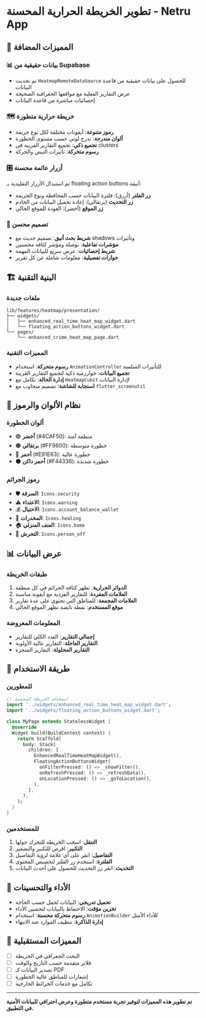 # تطوير الخريطة الحرارية المحسنة - Netru App

## 🎯 المميزات المضافة

### 📊 بيانات حقيقية من Supabase
- تم تحديث `HeatmapRemoteDataSource` للحصول على بيانات حقيقية من قاعدة البيانات
- عرض التقارير الفعلية مع مواقعها الجغرافية الصحيحة
- إحصائيات مباشرة من قاعدة البيانات

### 🗺️ خريطة حرارية متطورة
- **رموز متنوعة**: أيقونات مختلفة لكل نوع جريمة
- **ألوان متدرجة**: تدرج لوني حسب مستوى الخطورة
- **تجميع ذكي**: تجميع التقارير القريبة في clusters
- **رسوم متحركة**: تأثيرات النبض والحركة

### 🎛️ أزرار عائمة محسنة
تم استبدال الأزرار التقليدية بـ floating action buttons أنيقة:
- **زر الفلتر** (أزرق): فلترة البيانات حسب المحافظة ونوع الجريمة
- **زر التحديث** (برتقالي): إعادة تحميل البيانات من الخادم
- **زر الموقع** (أخضر): العودة للموقع الحالي

### 🎨 تصميم محسن
- **شريط بحث أنيق**: تصميم حديث مع shadows وتأثيرات
- **مؤشرات تفاعلية**: بوصلة ومؤشر كثافة محسنين
- **شريط إحصائيات**: عرض سريع للبيانات المهمة
- **حوارات تفصيلية**: معلومات شاملة عن كل تقرير

## 🏗️ البنية التقنية

### ملفات جديدة
```
lib/features/heatmap/presentation/
├── widgets/
│   ├── enhanced_real_time_heat_map_widget.dart
│   └── floating_action_buttons_widget.dart
└── pages/
    └── enhanced_crime_heat_map_page.dart
```

### المميزات التقنية
- **رسوم متحركة**: استخدام `AnimationController` للتأثيرات السلسة
- **تجميع البيانات**: خوارزمية ذكية لتجميع التقارير القريبة
- **إدارة الحالة**: تكامل مع `HeatmapCubit` لإدارة البيانات
- **استجابة للشاشة**: تصميم متجاوب مع `flutter_screenutil`

## 🎨 نظام الألوان والرموز

### ألوان الخطورة
- 🟢 **أخضر** (#4CAF50): منطقة آمنة
- 🟠 **برتقالي** (#FF9800): خطورة متوسطة
- 🔴 **أحمر** (#E91E63): خطورة عالية
- ⚫ **أحمر داكن** (#F44336): خطورة شديدة

### رموز الجرائم
- 🛡️ **السرقة**: `Icons.security`
- ⚠️ **الاعتداء**: `Icons.warning`
- 💰 **الاحتيال**: `Icons.account_balance_wallet`
- 💊 **المخدرات**: `Icons.healing`
- 🏠 **العنف المنزلي**: `Icons.home`
- 🚫 **التحرش**: `Icons.person_off`

## 📊 عرض البيانات

### طبقات الخريطة
1. **الدوائر الحرارية**: تظهر كثافة الجرائم في كل منطقة
2. **العلامات المفردة**: للتقارير الفردية مع أيقونة مناسبة
3. **العلامات المجمعة**: للمناطق التي تحتوي على عدة تقارير
4. **موقع المستخدم**: نقطة نابضة تظهر الموقع الحالي

### المعلومات المعروضة
- **إجمالي التقارير**: العدد الكلي للتقارير
- **التقارير العاجلة**: التقارير عالية الأولوية
- **التقارير المحلولة**: التقارير المنجزة

## 🔧 طريقة الاستخدام

### للمطورين
```dart
// استخدام الخريطة المحسنة
import '../widgets/enhanced_real_time_heat_map_widget.dart';
import '../widgets/floating_action_buttons_widget.dart';

class MyPage extends StatelessWidget {
  @override
  Widget build(BuildContext context) {
    return Scaffold(
      body: Stack(
        children: [
          EnhancedRealTimeHeatMapWidget(),
          FloatingActionButtonsWidget(
            onFilterPressed: () => _showFilter(),
            onRefreshPressed: () => _refreshData(),
            onLocationPressed: () => _goToLocation(),
          ),
        ],
      ),
    );
  }
}
```

### للمستخدمين
1. **التنقل**: اسحب الخريطة للتحرك حولها
2. **التكبير**: اقرص للتكبير والتصغير
3. **التفاصيل**: انقر على أي علامة لرؤية التفاصيل
4. **الفلترة**: استخدم زر الفلتر لتخصيص المحتوى
5. **التحديث**: انقر زر التحديث للحصول على أحدث البيانات

## 🚀 الأداء والتحسينات

- **تحميل تدريجي**: البيانات تُحمل حسب الحاجة
- **تخزين مؤقت**: الاحتفاظ بالبيانات لتحسين الأداء
- **رسوم متحركة محسنة**: استخدام `AnimationBuilder` للأداء الأمثل
- **إدارة الذاكرة**: تنظيف الموارد عند الانتهاء

## 🎯 المميزات المستقبلية

- [ ] البحث الجغرافي في الخريطة
- [ ] فلاتر متقدمة حسب التاريخ والوقت
- [ ] تصدير البيانات كـ PDF
- [ ] إشعارات للمناطق عالية الخطورة
- [ ] تكامل مع خدمات الخرائط الخارجية

---
**تم تطوير هذه المميزات لتوفير تجربة مستخدم متطورة وعرض احترافي للبيانات الأمنية في التطبيق.**